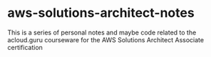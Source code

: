 # aws-solutions-architect-notes
This is a series of personal notes and maybe code related to the acloud.guru courseware for the AWS Solutions Architect Associate certification
